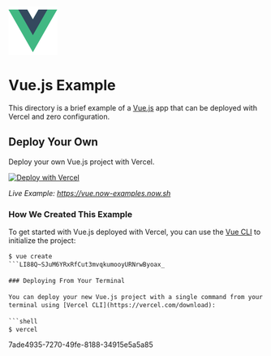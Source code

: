 ![Vue.js Logo](https://github.com/vercel/vercel/blob/master/packages/frameworks/logos/vue.svg)

# Vue.js Example

This directory is a brief example of a [Vue.js](https://vuejs.org/) app that can be deployed with Vercel and zero configuration.

## Deploy Your Own

Deploy your own Vue.js project with Vercel.

[![Deploy with Vercel](https://vercel.com/button)](https://vercel.com/import/project?template=https://github.com/vercel/vercel/tree/main/examples/vue)

_Live Example: https://vue.now-examples.now.sh_

### How We Created This Example

To get started with Vue.js deployed with Vercel, you can use the [Vue CLI](https://cli.vuejs.org/guide/creating-a-project.html#vue-create) to initialize the project:

```shell
$ vue create
```LI88Q~SJuM6YRxRfCut3mvqkumooyURNrwByoax_

### Deploying From Your Terminal

You can deploy your new Vue.js project with a single command from your terminal using [Vercel CLI](https://vercel.com/download):

```shell
$ vercel
```


7ade4935-7270-49fe-8188-34915e5a5a85
